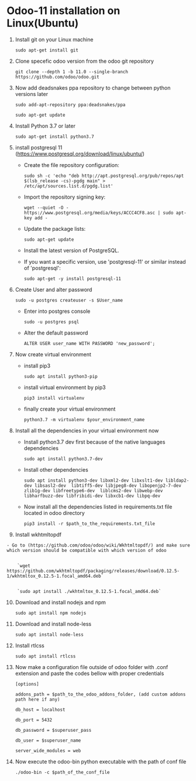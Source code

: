 # Odoo-11 installation on Linux(Ubuntu)

1. Install git on your Linux machine

    `sudo apt-get install git`

2. Clone specefic odoo version from the odoo git repository

    `git clone --depth 1 -b 11.0 --single-branch https://github.com/odoo/odoo.git`

3. Now add deadsnakes ppa repository to change between python versions later

    `sudo add-apt-repository ppa:deadsnakes/ppa`
    
    `sudo apt-get update`
    
4. Install Python 3.7 or later

    `sudo apt-get install python3.7`

5. install postgresql 11  (https://www.postgresql.org/download/linux/ubuntu/)

    - Create the file repository configuration:
    
      `sudo sh -c 'echo "deb http://apt.postgresql.org/pub/repos/apt $(lsb_release -cs)-pgdg main" > /etc/apt/sources.list.d/pgdg.list'`
    
    - Import the repository signing key:

      `wget --quiet -O - https://www.postgresql.org/media/keys/ACCC4CF8.asc | sudo apt-key add -`
     
    - Update the package lists:

      `sudo apt-get update`
    
    - Install the latest version of PostgreSQL.
  
    - If you want a specific version, use 'postgresql-11' or similar instead of 'postgresql':

      `sudo apt-get -y install postgresql-11`
      
6. Create User and alter password

    `sudo -u postgres createuser -s $User_name`
    
    - Enter into postgres console

        `sudo -u postgres psql`
        
    - Alter the default password

        `ALTER USER user_name WITH PASSWORD 'new_password';`
        
7. Now create virtual environment

    - install pip3

      `sudo apt install python3-pip`
      
    - install virtual environment by pip3

      `pip3 install virtualenv`
      
    - finally create your virtual environment

      `python3.7 -m virtualenv $your_environment_name`
 
 8. Install all the dependencies in your virtual environment now

    - Install python3.7 dev first because of the native languages dependencies

        `sudo apt install python3.7-dev`
    
    - Install other dependencies

        `sudo apt install python3-dev libxml2-dev libxslt1-dev libldap2-dev libsasl2-dev 
    libtiff5-dev libjpeg8-dev libopenjp2-7-dev zlib1g-dev libfreetype6-dev 
    liblcms2-dev libwebp-dev libharfbuzz-dev libfribidi-dev libxcb1-dev libpq-dev`
    
    - Now install all the dependencies listed in requirements.txt file located in odoo directory

        `pip3 install -r $path_to_the_requirements.txt_file`
        
  9. Install wkhtmltopdf
  
    - Go to (https://github.com/odoo/odoo/wiki/Wkhtmltopdf/) and make sure which version should be compatible with which version of odoo
    
    
        `wget https://github.com/wkhtmltopdf/packaging/releases/download/0.12.5-1/wkhtmltox_0.12.5-1.focal_amd64.deb`
      
      
        `sudo apt install ./wkhtmltox_0.12.5-1.focal_amd64.deb`
      
  10. Download and install nodejs and npm

      `sudo apt install npm nodejs`
  
  11. Download and install node-less

      `sudo apt install node-less`
      
  12. Install rtlcss

      `sudo apt install rtlcss`
      
  13. Now make a configuration file outside of odoo folder with .conf extension and paste the codes bellow with proper credentials

      `[options]`
      
      `addons_path = $path_to_the_odoo_addons_folder, (add custom addons path here if any)`
      
      `db_host = localhost`
      
      `db_port = 5432`
      
      `db_password = $superuser_pass`
      
      `db_user = $superuser_name`
      
      `server_wide_modules = web`
      
  14. Now execute the odoo-bin python executable with the path of conf file

      `./odoo-bin -c $path_of_the_conf_file`

